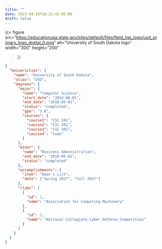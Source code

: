 ```yaml
---
title: ""
date: 2023-04-16T18:23:41-05:00
draft: false
---
```


{{<
figure src="https://educationusa.state.gov/sites/default/files/field_hei_logo/usd_primary_logo_digital_0.png"
alt="University of South Dakota logo"
width="300"
height="200"

>}}

```json
{
  "Universities": {
    "name": "University of South Dakota",
    "alias": "USD",
    "degrees": {
      "major": {
        "name": "Computer Science",
        "start_date": "2014-08-01",
        "end_date": "2018-05-01",
        "status": "completed",
        "gpa": "3.6",
        "courses": {
          "course1": "CSC 101",
          "course2": "CSC 201",
          "course3": "CSC 301",
          "course4": "todo"
        }
      },
      "minor": {
        "name": "Business Administration",
        "end_date": "2018-05-01",
        "status": "completed"
      },
      "accomplishments": {
        "item": "Dean's List",
        "date": ["Spring 2017", "Fall 2017"]
      },
      "clubs": [
        {
          "id": 1,
          "name": "Association for Computing Machinery"
        },
        {
          "id": 2,
          "name": "National Collegiate Cyber Defense Competition"
        }
      ]
    }
  }
}
```
